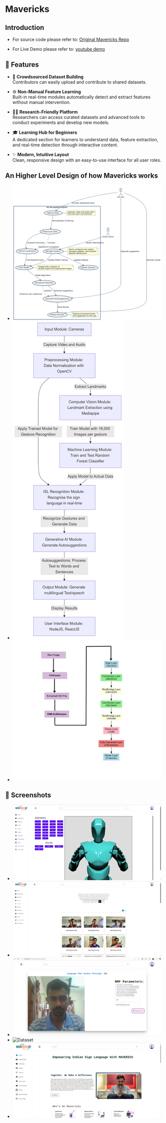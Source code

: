 # Mavericks

## Introduction
- For source code please refer to: [Original Mavericks Repo](https://github.com/nitesh-20-2003/Mavericks_gui)

- For Live Demo please refer to: [youtube demo](https://www.youtube.com/watch?v=l_CLHfjUHV0)

## 🚀 Features

- 📂 **Crowdsourced Dataset Building**  
  Contributors can easily upload and contribute to shared datasets.

- ⚙️ **Non-Manual Feature Learning**  
  Built-in real-time modules automatically detect and extract features without manual intervention.

- 🧑‍🔬 **Research-Friendly Platform**  
  Researchers can access curated datasets and advanced tools to conduct experiments and develop new models.

- 🎓 **Learning Hub for Beginners**  
  A dedicated section for learners to understand data, feature extraction, and real-time detection through interactive content.

- ✨ **Modern, Intuitive Layout**  
  Clean, responsive design with an easy-to-use interface for all user roles.

## An Higher Level Design of how Mavericks works
- ![Mavericks](./ScreenShots/MavericksUml.jpeg)
- ![HigherLevelDesign](./ScreenShots/HigherLevel.jpeg)
- ![HowModelWorksWhenFrameSentFromFrontend](./ScreenShots/mediapipetocnn.jpeg)
## 📸 Screenshots
- ![Avatar](./ScreenShots/Avatar.png)
- ![Dictionary](./ScreenShots/Dictionary.png)
- ![Real_Time_Detection](./ScreenShots//Real_Time_Detection.png)
- ![Dataset](./ScreenShots/Dataset.png)
- ![Home](./ScreenShots/Home.png)
